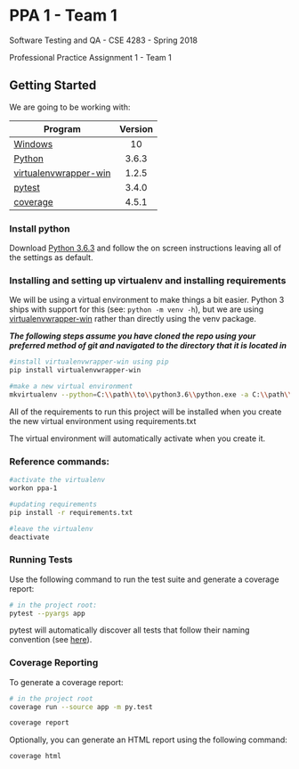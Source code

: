 # PPA 1 - Team 1

Software Testing and QA - CSE 4283 - Spring 2018

Professional Practice Assignment 1 - Team 1

## Getting Started
We are going to be working with: 

| Program                                                                     | Version |
| --------------------------------------------------------------------------- | :-----: |
| [Windows](https://www.microsoft.com/en-us/software-download/windows10)      | 10      | 
| [Python](https://www.python.org/)                                           | 3.6.3   |
| [virtualenvwrapper-win](https://pypi.python.org/pypi/virtualenvwrapper-win) | 1.2.5   |
| [pytest](https://docs.pytest.org/en/latest/)                                | 3.4.0   |
| [coverage](https://pypi.python.org/pypi/coverage)                     | 4.5.1  |

### Install python
Download [Python 3.6.3](https://www.python.org/downloads/release/python-363/) and follow 
the on screen instructions leaving all of the settings as default.

### Installing and setting up virtualenv and installing requirements
We will be using a virtual environment to make things a bit easier.  Python 3 ships with 
support for this (see: `python -m venv -h`), but we are using 
[virtualenvwrapper-win](https://pypi.python.org/pypi/virtualenvwrapper-win) rather than 
directly using the venv package.


**_The following steps assume you have cloned the repo using your preferred method of git 
and navigated to the directory that it is located in_**

``` bash
#install virtualenvwrapper-win using pip
pip install virtualenvwrapper-win

#make a new virtual environment
mkvirtualenv --python=C:\\path\\to\\python3.6\\python.exe -a C:\\path\\to\\ppa-1-sw-testing-qa-spring-2018-team-1 -r requirements.txt ppa-1

```

All of the requirements to run this project will be installed when you create the new virtual 
environment using requirements.txt

The virtual environment will automatically activate when you create it.

### Reference commands:
``` bash
#activate the virtualenv
workon ppa-1

#updating requirements
pip install -r requirements.txt

#leave the virtualenv
deactivate
```

### Running Tests

Use the following command to run the test suite and generate a coverage report:

``` bash
# in the project root:
pytest --pyargs app
```

pytest will automatically discover all tests that follow their naming convention 
(see [here](https://docs.pytest.org/en/latest/goodpractices.html#test-discovery)).

### Coverage Reporting

To generate a coverage report:

``` bash
# in the project root
coverage run --source app -m py.test

coverage report
```
 
Optionally, you can generate an HTML report using the following command:
``` bash
coverage html
```
